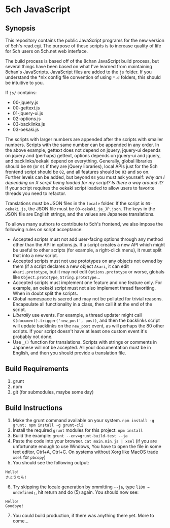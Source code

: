 # 5ch JavaScript

## Synopsis

This repository contains the public JavaScript programs for the new version of
5ch's read.cgi. The purpose of these scripts is to increase quality of life for
5ch users on 5ch.net web interface.

The build process is based off of the 8chan JavaScript build process, but
several things have been based on what I've learned from maintaining 8chan's
JavaScripts. JavaScript files are added to the `js` folder. If you understand
the \*nix config file convention of using `*.d` folders, this should be
intuitive to you. 

If `js/` contains:
* 00-jquery.js
* 00-gettext.js
* 01-jquery-ui.js 
* 02-options.js
* 03-backlinks.js
* 03-oekaki.js

The scripts with larger numbers are appended after the scripts with smaller
numbers. Scripts with the same number can be appended in any order. In the
above example, gettext does not depend on jquery, jquery-ui depends on jquery
and (perhaps) gettext, options depends on jquery-ui and jquery, and
backlinks/oekaki depend on everything. Generally, global libraries should be
`00` (or `01` if they are jQuery libraries), local APIs just for the 5ch
frontend script should be `02`, and all features should be `03` and so on.
Further levels can be added, but beyond `03` you must ask yourself: *why am I
depending on X script being loaded for my script? Is there a way around it?* If
your script requires the oekaki script loaded to allow users to favorite
threads you need to refactor.

Translations must be JSON files in the `locale` folder. If the script is
`03-oekaki.js`, the JSON file must be `03-oekaki.ja_JP.json`. The keys in the
JSON file are English strings, and the values are Japanese translations.

To allows many authors to contribute to 5ch's frontend, we also impose the
following rules on script acceptance:

* Accepted scripts must not add user-facing options through any method other
  than the API in options.js. If a script creates a new API which might be
useful to other scripts (for example, a right-click menu), it must split that
into a new script.
* Accepted scripts must not use prototypes on any objects not owned by them (if
  a script declares a new object `Akari`, it can edit `Akari.prototype`, but it
may not edit `Options.prototype` or worse, globals like `Object.prototype`,
`String.prototype`...
* Accepted scripts must implement one feature and one feature only. For
  example, an oekaki script must not also implement thread favoriting. When in
doubt split the scripts.
* Global namespace is sacred and may not be polluted for trivial reasons.
  Encapsulate all functionality in a class, then call it at the end of the
script.
* *Liberally* use events. For example, a thread updater might call
  `$(document).trigger('new_post', post)`, and then the backlinks script will
update backlinks on the `new_post` event, as will perhaps the 80 other scripts.
If your script doesn't have at least one custom event it's probably not done.
* Use `_()` function for translations. Scripts with strings or comments in
  Japanese will not be accepted. All your documentation must be in English, and
then you should provide a translation file. 

## Build Requirements

1. grunt
2. npm
3. git (for submodules, maybe some day)

## Build Instructions

1. Make the grunt command available on your system. `npm install -g grunt; npm
   install -g grunt-cli`
2. Install the required `grunt` modules for this project: `npm install`
3. Build the example: `grunt --env=grunt-build-test --ja`
4. Paste the code into your browser. `cat main.min.js | xsel` (if you are
   unfortunate enough to use Windows, You have to open the file in some text
editor, Ctrl+A, Ctrl+C. On systems without Xorg like MacOS trade `xsel` for
`pbcopy`)
5. You should see the following output:
```
Hello!
さようなら!
```
6. Try skipping the locale generation by ommitting `--ja`, type `l10n =
   undefined;`, hit return and do (5) again. You should now see:
```
Hello!
Goodbye!
```
7. You could build production, if there was anything there yet. More to come...
